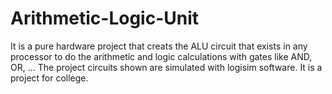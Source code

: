 # Arithmetic-Logic-Unit
It is a pure hardware project that creats the ALU circuit that exists in any processor to do the arithmetic and logic calculations with gates like AND, OR, ...
The project circuits shown are simulated with logisim software.
It is a project for college.
